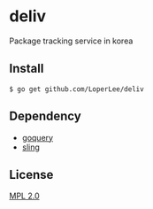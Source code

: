 # deliv
Package tracking service in korea

## Install

```
$ go get github.com/LoperLee/deliv
```

## Dependency

* [goquery]()
* [sling]()

## License

[MPL 2.0](https://github.com/LoperLee/deliv/blob/master/LICENSE)